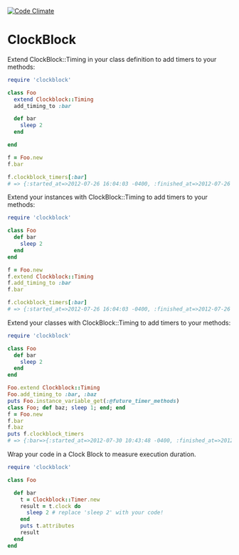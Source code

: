 [![Code Climate](https://codeclimate.com/badge.png)](https://codeclimate.com/github/jackross/clockblock)



ClockBlock
==========

Extend ClockBlock::Timing in your class definition to add timers to your methods:

````ruby
require 'clockblock'

class Foo
  extend Clockblock::Timing
  add_timing_to :bar

  def bar
    sleep 2
  end

end

f = Foo.new
f.bar

f.clockblock_timers[:bar]
# => {:started_at=>2012-07-26 16:04:03 -0400, :finished_at=>2012-07-26 16:04:05 -0400, :duration=>2.001059, :stage=>:finished}

````

Extend your instances with ClockBlock::Timing to add timers to your methods:

````ruby
require 'clockblock'

class Foo
  def bar
    sleep 2
  end
end

f = Foo.new
f.extend Clockblock::Timing
f.add_timing_to :bar
f.bar

f.clockblock_timers[:bar]
# => {:started_at=>2012-07-26 16:04:03 -0400, :finished_at=>2012-07-26 16:04:05 -0400, :duration=>2.001059, :stage=>:finished}

````

Extend your classes with ClockBlock::Timing to add timers to your methods:

````ruby
require 'clockblock'

class Foo
  def bar
    sleep 2
  end
end

Foo.extend Clockblock::Timing
Foo.add_timing_to :bar, :baz
puts Foo.instance_variable_get(:@future_timer_methods)
class Foo; def baz; sleep 1; end; end
f = Foo.new
f.bar
f.baz
puts f.clockblock_timers
# => {:bar=>{:started_at=>2012-07-30 10:43:48 -0400, :finished_at=>2012-07-30 10:43:49 -0400, :duration=>1.0004, :stage=>:finished}, :baz=>{:started_at=>2012-07-30 10:43:49 -0400, :finished_at=>2012-07-30 10:43:50 -0400, :duration=>1.000906, :stage=>:finished}}

````

Wrap your code in a Clock Block to measure execution duration.

````ruby
require 'clockblock'

class Foo

  def bar
    t = Clockblock::Timer.new
    result = t.clock do
      sleep 2 # replace 'sleep 2' with your code!
    end
    puts t.attributes
    result
  end
end

````

